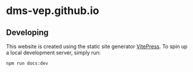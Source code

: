 # dms-vep.github.io

## Developing

This website is created using the static site generator [VitePress](https://vitepress.dev/). To spin up a local development server, simply run:

```bash
npm run docs:dev
```
